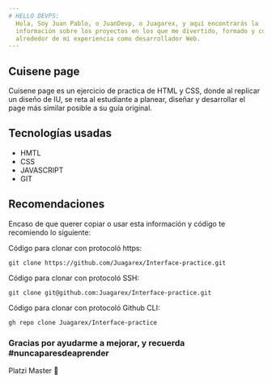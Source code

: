```yaml
---
# HELLO DEVPS:
  Hola, Soy Juan Pablo, o JuanDevp, o Juagarex, y aquí encontrarás la
  información sobre los proyectos en los que me divertido, formado y concentrado
  alrededor de mi experiencia como desarrollador Web.
---
```




## Cuisene page

Cuisene page es un ejercicio de practica de HTML y CSS, donde al replicar un diseño de IU, se reta al estudiante a planear, diseñar y desarrollar el page más similar posible a su guía original.

## Tecnologías usadas

* HMTL
* CSS
* JAVASCRIPT
* GIT

## Recomendaciones

Encaso de que querer copiar o usar esta información y código te recomiendo lo siguiente:

Código para clonar con protocoló https:

```text
git clone https://github.com/Juagarex/Interface-practice.git
```

Código para clonar con protocoló SSH:

```text
git clone git@github.com:Juagarex/Interface-practice.git
```

Código para clonar con protocoló Github CLI:

```text
gh repo clone Juagarex/Interface-practice
```

### Gracias por ayudarme a mejorar, y recuerda \#nuncaparesdeaprender

Platzi Master 💚


